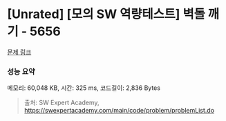 # [Unrated] [모의 SW 역량테스트] 벽돌 깨기 - 5656 

[문제 링크](https://swexpertacademy.com/main/code/problem/problemDetail.do?contestProbId=AWXRQm6qfL0DFAUo) 

### 성능 요약

메모리: 60,048 KB, 시간: 325 ms, 코드길이: 2,836 Bytes



> 출처: SW Expert Academy, https://swexpertacademy.com/main/code/problem/problemList.do